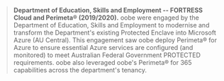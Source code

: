 > **Department of Education, Skills and Employment -- FORTRESS Cloud and
> Perimeta® (2019/2020).** oobe were engaged by the Department of
> Education, Skills and Employment to modernise and transform the
> Department's existing Protected Enclave into Microsoft Azure (AU
> Central). This engagement saw oobe deploy Perimeta® for Azure to
> ensure essential Azure services are configured (and monitored) to meet
> Australian Federal Government PROTECTED requirements. oobe also
> leveraged oobe's Perimeta® for 365 capabilities across the
> department's tenancy.

